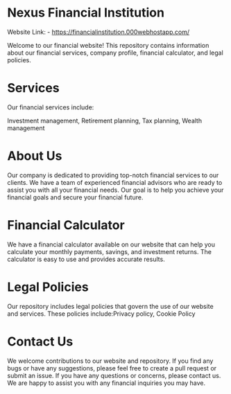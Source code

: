 # Nexus Financial Institution
Website Link: - https://financialinstitution.000webhostapp.com/

Welcome to our financial website! This repository contains information about our financial services, company profile, financial calculator, and legal policies.

# Services
Our financial services include:

Investment management, Retirement planning, Tax planning, Wealth management

# About Us
Our company is dedicated to providing top-notch financial services to our clients. We have a team of experienced financial advisors who are ready to assist you with all your financial needs. Our goal is to help you achieve your financial goals and secure your financial future.

# Financial Calculator
We have a financial calculator available on our website that can help you calculate your monthly payments, savings, and investment returns. The calculator is easy to use and provides accurate results.

# Legal Policies
Our repository includes legal policies that govern the use of our website and services. These policies include:Privacy policy, Cookie Policy

# Contact Us
We welcome contributions to our website and repository. If you find any bugs or have any suggestions, please feel free to create a pull request or submit an issue.
If you have any questions or concerns, please contact us. We are happy to assist you with any financial inquiries you may have.
